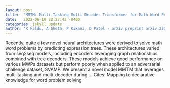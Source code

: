 ```yaml
---
layout: post
title:  "MMTM: Multi-Tasking Multi-Decoder Transformer for Math Word Problems"
date:   2022-06-10 22:27:43 -0400
categories: jekyll update
author: "K Faldu, A Sheth, P Kikani, D Patel - arXiv preprint arXiv:2206.01268, 2022"
---
```

Recently, quite a few novel neural architectures were derived to solve math word problems by predicting expression trees. These architectures varied from seq2seq models, including encoders leveraging graph relationships combined with tree decoders. These models achieve good performance on various MWPs datasets but perform poorly when applied to an adversarial challenge dataset, SVAMP. We present a novel model MMTM that leverages multi-tasking and multi-decoder during …
Cites: ‪Mapping to declarative knowledge for word problem solving‬  